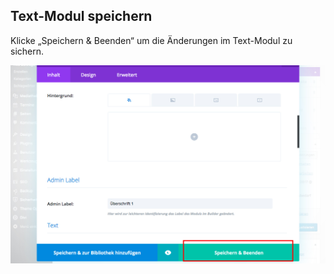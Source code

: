 ## Text-Modul speichern

Klicke „Speichern & Beenden“ um die Änderungen im Text-Modul zu sichern.

![image](./assets/save_module.jpg)
